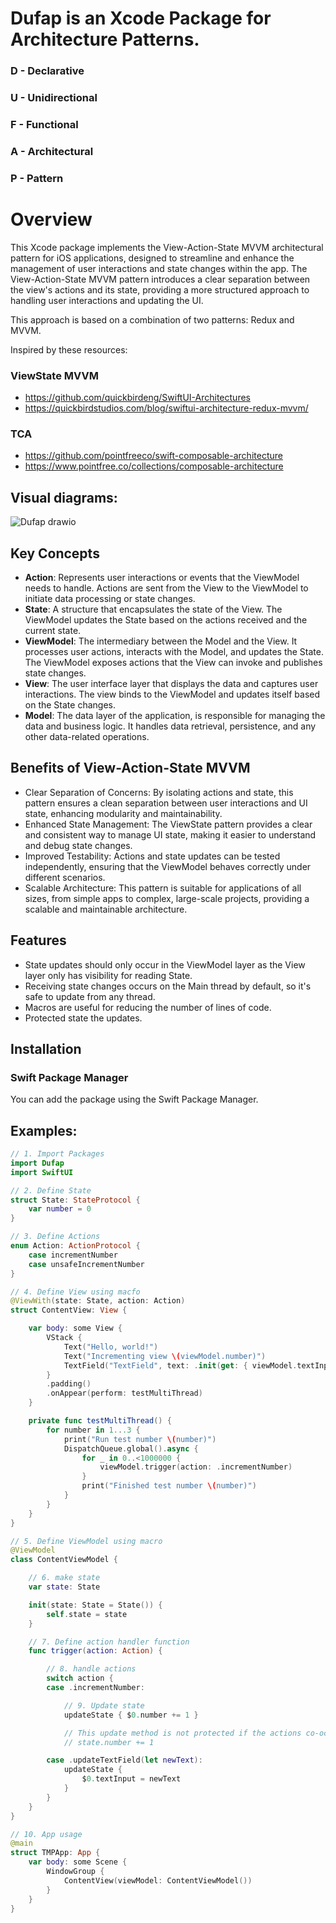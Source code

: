 #  Dufap is an Xcode Package for Architecture Patterns.

### D - Declarative
### U - Unidirectional
### F - Functional
### A - Architectural
### P - Pattern


# Overview
This Xcode package implements the View-Action-State MVVM architectural pattern for iOS applications, designed to streamline and enhance the management of user interactions and state changes within the app. 
The View-Action-State MVVM pattern introduces a clear separation between the view's actions and its state, providing a more structured approach to handling user interactions and updating the UI. 

This approach is based on a combination of two patterns: Redux and MVVM.

Inspired by these resources: 

### ViewState MVVM 
- https://github.com/quickbirdeng/SwiftUI-Architectures
- https://quickbirdstudios.com/blog/swiftui-architecture-redux-mvvm/
### TCA
- https://github.com/pointfreeco/swift-composable-architecture
- https://www.pointfree.co/collections/composable-architecture


## Visual diagrams:

![Dufap drawio](https://github.com/user-attachments/assets/45a8cdfa-da99-4b98-874d-5e4c917839ed)


## Key Concepts
  - **Action**: Represents user interactions or events that the ViewModel needs to handle. Actions are sent from the View to the ViewModel to initiate data processing or state changes.
  - **State**: A structure that encapsulates the state of the View. The ViewModel updates the State based on the actions received and the current state.
  - **ViewModel**: The intermediary between the Model and the View. It processes user actions, interacts with the Model, and updates the State. The ViewModel exposes actions that the View can invoke and publishes state changes.
  - **View**: The user interface layer that displays the data and captures user interactions. The view binds to the ViewModel and updates itself based on the State changes.
  - **Model**: The data layer of the application, is responsible for managing the data and business logic. It handles data retrieval, persistence, and any other data-related operations.

## Benefits of View-Action-State MVVM
  - Clear Separation of Concerns: By isolating actions and state, this pattern ensures a clean separation between user interactions and UI state, enhancing modularity and maintainability.
  - Enhanced State Management: The ViewState pattern provides a clear and consistent way to manage UI state, making it easier to understand and debug state changes.
  - Improved Testability: Actions and state updates can be tested independently, ensuring that the ViewModel behaves correctly under different scenarios.
  - Scalable Architecture: This pattern is suitable for applications of all sizes, from simple apps to complex, large-scale projects, providing a scalable and maintainable architecture.

## Features

- State updates should only occur in the ViewModel layer as the View layer only has visibility for reading State.
- Receiving state changes occurs on the Main thread by default, so it's safe to update from any thread.
- Macros are useful for reducing the number of lines of code.
- Protected state the updates.

## Installation

### Swift Package Manager
You can add the package using the Swift Package Manager.


## Examples: 

```swift
// 1. Import Packages
import Dufap
import SwiftUI

// 2. Define State
struct State: StateProtocol {
    var number = 0
}

// 3. Define Actions
enum Action: ActionProtocol {
    case incrementNumber
    case unsafeIncrementNumber
}

// 4. Define View using macfo
@ViewWith(state: State, action: Action)
struct ContentView: View {

    var body: some View {
        VStack {
            Text("Hello, world!")
            Text("Incrementing view \(viewModel.number)")
            TextField("TextField", text: .init(get: { viewModel.textInput }, set: { viewModel.trigger(action: .updateTextField($0)) } ))
        }
        .padding()
        .onAppear(perform: testMultiThread)
    }

    private func testMultiThread() {
        for number in 1...3 {
            print("Run test number \(number)")
            DispatchQueue.global().async {
                for _ in 0..<1000000 {
                    viewModel.trigger(action: .incrementNumber)
                }
                print("Finished test number \(number)")
            }
        }
    }
}

// 5. Define ViewModel using macro
@ViewModel
class ContentViewModel {

    // 6. make state
    var state: State

    init(state: State = State()) {
        self.state = state
    }

    // 7. Define action handler function
    func trigger(action: Action) {

        // 8. handle actions
        switch action {
        case .incrementNumber:

            // 9. Update state
            updateState { $0.number += 1 }

            // This update method is not protected if the actions co-occur from different threads
            // state.number += 1

        case .updateTextField(let newText):
            updateState {
                $0.textInput = newText
            }
        }
    }
}

// 10. App usage
@main
struct TMPApp: App {
    var body: some Scene {
        WindowGroup {
            ContentView(viewModel: ContentViewModel())
        }
    }
}
